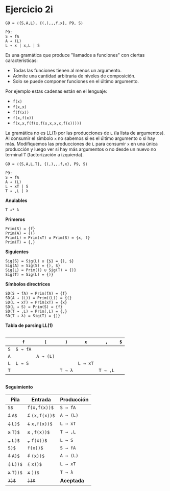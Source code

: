 # Ejercicio 2i

```
G9 = ⟨{S,A,L}, {(,),,,f,x}, P9, S⟩

P9:
S → fA
A → (L)
L → x | x,L | S
```

Es una gramática que produce "llamados a funciones" con ciertas características:
- Todas las funciones tienen al menos un argumento.
- Admite una cantidad arbitraria de niveles de composición.
- Solo se puede componer funciones en el último argumento.

Por ejemplo estas cadenas están en el lenguaje:
- `f(x)`
- `f(x,x)`
- `f(f(x))`
- `f(x,f(x))`
- `f(x,x,f(f(x,f(x,x,x,x,f(x)))))`

La gramática no es LL(1) por las producciones de `L` (la lista de argumentos). Al consumir el símbolo `x` no sabemos si es el último argumento o si hay más. Modifiquemos las producciones de `L` para consumir `x` en una única producción y luego ver si hay más argumentos o no desde un nuevo no terminal `T` (factorización a izquierda).

```
G9 = ⟨{S,A,L,T}, {(,),,,f,x}, P9, S⟩

P9:
S → fA
A → (L)
L → xT | S
T → ,L | λ
```

**Anulables**

```
T ⇒* λ
```

**Primeros**

```
Prim(S) = {f}
Prim(A) = {(}
Prim(L) = Prim(xT) ∪ Prim(S) = {x, f}
Prim(T) = {,}
```

**Siguientes**

```
Sig(S) = Sig(L) ∪ {$} = {), $}
Sig(A) = Sig(S) = {), $}
Sig(L) = Prim()) ∪ Sig(T) = {)}
Sig(T) = Sig(L) = {)}
```

**Símbolos directrices**

```
SD(S → fA) = Prim(fA) = {f}
SD(A → (L)) = Prim((L)) = {(}
SD(L → xT) = Prim(xT) = {x}
SD(L → S) = Prim(S) = {f}
SD(T → ,L) = Prim(,L) = {,}
SD(T → λ) = Sig(T) = {)}
```

**Tabla de parsing LL(1)**

<div style="overflow-x:scroll; white-space: nowrap;">

||`f`|`(`|`)`|`x`|`,`|`$`|
|-|-|-|-|-|-|-|
|`S`|`S → fA`|||||
|`A`||`A → (L)`||||
|`L`|`L → S`|||`L → xT`||
|`T`|||`T → λ`||`T → ,L`|

</div>

**Seguimiento**

| Pila | Entrada | Producción |
|-|-|-|
|`S$`|`f(x,f(x))$`|`S → fA`|
|~~`f`~~ `A$`|~~`f`~~ `(x,f(x))$`|`A → (L)`|
|~~`(`~~ `L)$`|~~`(`~~ `x,f(x))$`|`L → xT`|
|~~`x`~~ `T)$`|~~`x`~~ `,f(x))$`|`T → ,L`|
|~~`,`~~ `L)$`|~~`,`~~ `f(x))$`|`L → S`|
|`S)$`|`f(x))$`|`S → fA`|
|~~`f`~~ `A)$`|~~`f`~~ `(x))$`|`A → (L)`|
|~~`(`~~ `L))$`|~~`(`~~ `x))$`|`L → xT`|
|~~`x`~~ `T))$`|~~`x`~~ `))$`|`T → λ`|
|~~`))$`~~|~~`))$`~~|**Aceptada**|
